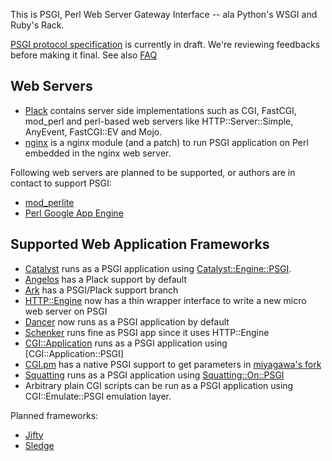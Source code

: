 This is PSGI, Perl Web Server Gateway Interface -- ala Python's WSGI and Ruby's Rack.

[PSGI protocol specification](http://github.com/miyagawa/psgi-specs/blob/master/PSGI.pod) is currently in draft. We're reviewing feedbacks before making it final. See also [FAQ](http://github.com/miyagawa/psgi-specs/blob/master/PSGI/FAQ.pod)

## Web Servers

* [Plack](http://github.com/miyagawa/Plack) contains server side implementations such as CGI, FastCGI, mod_perl and perl-based web servers like HTTP::Server::Simple, AnyEvent, FastCGI::EV and Mojo.
* [nginx](http://github.com/Yappo/p5-Plack-Impl-Nginx) is a nginx module (and a patch) to run PSGI application on Perl embedded in the nginx web server.

Following web servers are planned to be supported, or authors are in contact to support PSGI:

* [mod_perlite](http://github.com/sodabrew/mod_perlite/)
* [Perl Google App Engine](http://code.google.com/p/perl-appengine/)

## Supported Web Application Frameworks

* [Catalyst](http://www.catalystframework.org/) runs as a PSGI application using [Catalyst::Engine::PSGI](http://github.com/miyagawa/Catalyst-Engine-PSGI).
* [Angelos](http://github.com/dann/angelos) has a Plack support by default
* [Ark](http://github.com/typester/aerk-perl) has a PSGI/Plack support branch
* [HTTP::Engine](http://github.com/http-engine/HTTP-Engine) now has a thin wrapper interface to write a new micro web server on PSGI
* [Dancer](http://github.com/sukria/Dancer) now runs as a PSGI application by default
* [Schenker](http://github/com/spiritloose/Schenker) runs fine as PSGI app since it uses HTTP::Engine
* [CGI::Application](http://cgi-app.org/) runs as a PSGI application using [CGI::Application::PSGI]
* [CGI.pm](http://search.cpan.org/dist/CGI) has a native PSGI support to get parameters in [miyagawa's fork](http://github.com/miyagawa/CGI.pm)
* [Squatting](http://github.com/beppu/squatting) runs as a PSGI application using [Squatting::On::PSGI](http://github.com/miyagawa/Squatting-On-PSGI)
* Arbitrary plain CGI scripts can be run as a PSGI application using CGI::Emulate::PSGI emulation layer.

Planned frameworks:

* [Jifty](http://jifty.org/)
* [Sledge](http://sl.edge.jp/)






